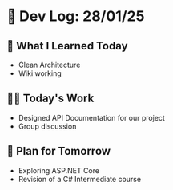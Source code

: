 # 📝 Dev Log: 28/01/25

## 📌 What I Learned Today

- Clean Architecture
- Wiki working


## 👨‍💻 Today's Work

- Designed API Documentation for our project
- Group discussion


## 📝 Plan for Tomorrow

- Exploring ASP.NET Core
- Revision of a C# Intermediate course

